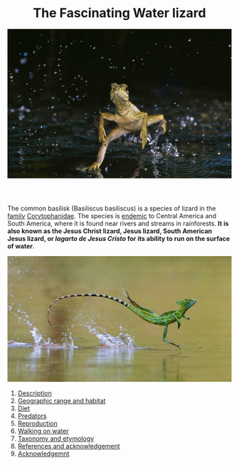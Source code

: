 <html>
<header>
   <h1 id="logo">The Fascinating Water lizard</h1>
   <img src="Image O.jpg"
        srcset="Image O.jpg 1600w,
                Image O_small.jpg 500w"
        sizes="(min-width:1600px) 500px, 50%" alt="">
</header>
<body>
<p>
The common basilisk (Basiliscus basiliscus) is a species of lizard in the <a href="https://en.wikipedia.org/wiki/Family_(biology)">family</a> <a href="https://en.wikipedia.org/wiki/Corytophanidae">Corytophanidae</a>.
The species is <a href="https://en.wikipedia.org/wiki/Endemism">endemic</a> to Central America and South America, where it is found near rivers and streams in rainforests.
<strong>It is also known as the Jesus Christ lizard, Jesus lizard, South American Jesus lizard, or <i lang="spa">lagarto de Jesus Cristo</i> for its ability to run on the surface of water</strong>.</p>
   <img src="Image P.jpg"
   srcset="Image P.jpg 1440w,
                Image P_small.jpg 500w"
        sizes="(min-width:1440px) 500px, 50%" alt="">
</body>
<footer>
<ol>
   <li>
      <a id="nav-jump" href="Description.html">Description</a>
   </li>
   <li>
      <a id="nav-jump" href="Geographic range and habitat.html">Geographic range and habitat</a>
   </li>
   <li>
      <a id="nav-jump" href="Diet.html">Diet</a>
   </li>
   <li>
      <a id="nav-jump" href="Predators.html">Predators</a>
   </li>
   <li>
      <a id="nav-jump" href="Reproduction.html">Reproduction</a>
   </li>
   <li>
      <a id="nav-jump" href="Walking on water.html">Walking on water</a>
   </li>
   <li>
      <a id="nav-jump" href="Taxonomy and etymology.html">Taxonomy and etymology</a>
   </li>
   <li>
      <a id="nav-jump" href="References.html">References and acknowledgement</a>
   </li>
   <li>
      <a id="nav-jump" href="Acknowledgement.html">Acknowledgemnt</a>
   </li> 
</ol>
</footer>
</html>
